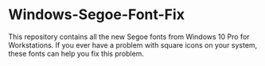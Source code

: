 # Windows-Segoe-Font-Fix
This repository contains all the new Segoe fonts from Windows 10 Pro for Workstations. If you ever have a problem with square icons on your system, these fonts can help you fix this problem.
